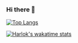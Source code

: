 ### Hi there 👋

[![Top Langs](https://github-readme-stats.vercel.app/api/top-langs/?username=AbimaelAlcebiades&theme=bear)](https://github.com/AbimaelAlcebiades/github-readme-stats)

[![Harlok's wakatime stats](https://github-readme-stats.vercel.app/api/wakatime?username=@b277a966-e678-41bd-8c02-9dc9330c0ddd&theme=bear&layout=compact)](https://github.com/anuraghazra/github-readme-stats)

<!--
**AbimaelAlcebiades/AbimaelAlcebiades** is a ✨ _special_ ✨ repository because its `README.md` (this file) appears on your GitHub profile.

Here are some ideas to get you started:

- 🔭 I’m currently working on ...
- 🌱 I’m currently learning ...
- 👯 I’m looking to collaborate on ...
- 🤔 I’m looking for help with ...
- 💬 Ask me about ...
- 📫 How to reach me: ...
- 😄 Pronouns: ...
- ⚡ Fun fact: ...
-->

